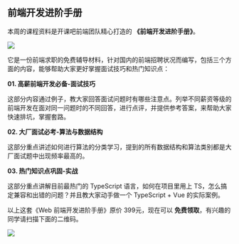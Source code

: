## 前端开发进阶手册

本周的课程资料是开课吧前端团队精心打造的 **《前端开发进阶手册》**。

![](https://www.wangbase.com/blogimg/asset/202010/bg2020102202.jpg)

它是一份前端求职的免费辅导材料，针对国内的前端招聘状况而编写，包括三个方面的内容，能够帮助大家更好掌握面试技巧和热门知识点：

**01. 高薪前端开发必备-面试技巧**

这部分内容通过例子，教大家回答面试问题时有哪些注意点。列举不同薪资等级的前端开发在面对同一问题时的不同回答，进行点评，并提供参考答案，来帮助大家快速排坑，掌握套路。

**02. 大厂面试必考-算法与数据结构**

这部分重点讲述如何进行算法的分类学习，提到的所有数据结构和算法类别都是大厂面试题中出现频率最高的。

**03. 热门知识点巩固-实战**

这部分重点讲解目前最热门的 TypeScript 语言，如何在项目里用上 TS，怎么搞定兼容和出错的问题？并且教大家动手做一个 TypeScript + Vue 的实际案例。

以上这套《Web 前端开发进阶手册》原价 399元，现在可以 **免费领取**，有兴趣的同学请扫描下面的二维码。

![](https://www.wangbase.com/blogimg/asset/202010/bg2020102201.jpg)

